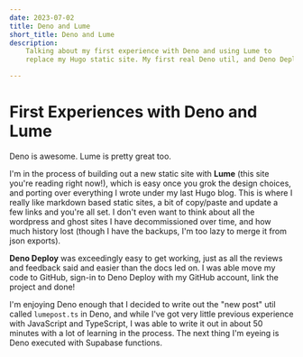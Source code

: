 ```yaml
---
date: 2023-07-02
title: Deno and Lume
short_title: Deno and Lume
description: 
    Talking about my first experience with Deno and using Lume to 
    replace my Hugo static site. My first real Deno util, and Deno Deploy comments.

---
```

# First Experiences with Deno and Lume

Deno is awesome. Lume is pretty great too.

I'm in the process of building out a new static site with **Lume** (this site you're reading right now!), which is easy once you grok the design choices, and porting over everything I wrote under my last Hugo blog. This is where I really like markdown based static sites, a bit of copy/paste and update a few links and you're all set. I don't even want to think about all the wordpress and ghost sites I have decommissioned over time, and how much history lost (though I have the backups, I'm too lazy to merge it from json exports).

**Deno Deploy** was exceedingly easy to get working, just as all the reviews and feedback said and easier than the docs led on. I was able move my code to GitHub, sign-in to Deno Deploy with my GitHub account, link the project and done!

I'm enjoying Deno enough that I decided to write out the "new post" util called `lumepost.ts` in Deno, and while I've got very little previous experience with JavaScript and TypeScript, I was able to write it out in about 50 minutes with a lot of learning in the process. The next thing I'm eyeing is Deno executed with Supabase functions.